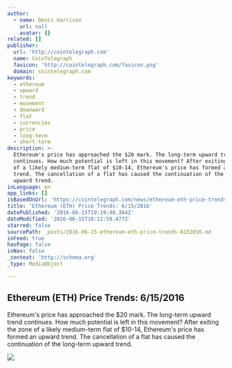 ```yaml
---
author:
  - name: Denis Harrison
    url: null
    avatar: {}
related: []
publisher:
  url: 'http://cointelegraph.com'
  name: CoinTelegraph
  favicon: 'http://cointelegraph.com/favicon.png'
  domain: cointelegraph.com
keywords:
  - ethereum
  - upward
  - trend
  - movement
  - downward
  - flat
  - currencies
  - price
  - long-term
  - short-term
description: >-
  Ethereum's price has approached the $20 mark. The long-term upward trend
  continues. How much potential is left in this movement? After exiting the zone
  of a likely medium-term flat of $10-14, Ethereum's price has formed an upward
  trend. The cancellation of a flat has caused the continuation of the long-term
  upward trend.
inLanguage: en
app_links: []
isBasedOnUrl: 'https://cointelegraph.com/news/ethereum-eth-price-trends-6152016'
title: 'Ethereum (ETH) Price Trends: 6/15/2016'
datePublished: '2016-06-15T19:19:48.364Z'
dateModified: '2016-06-15T18:11:59.477Z'
starred: false
sourcePath: _posts/2016-06-15-ethereum-eth-price-trends-6152016.md
inFeed: true
hasPage: false
inNav: false
_context: 'http://schema.org'
_type: MediaObject

---
```

<article style=""><h1>Ethereum (ETH) Price Trends: 6/15/2016</h1><p>Ethereum's price has approached the $20 mark. The long-term upward trend continues. How much potential is left in this movement? After exiting the zone of a likely medium-term flat of $10-14, Ethereum's price has formed an upward trend. The cancellation of a flat has caused the continuation of the long-term upward trend.</p><img src="http://cointelegraph.com/storage/uploads/view/0a279005688c2e259d14a0b59246b154.png" /></article>